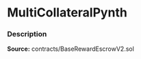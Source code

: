# MultiCollateralPynth

### Description <a id="description"></a>

**Source:** contracts/BaseRewardEscrowV2.sol

